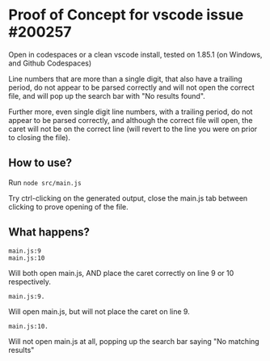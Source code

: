 # Proof of Concept for vscode issue #200257

Open in codespaces or a clean vscode install, tested on 1.85.1 (on Windows, and Github Codespaces)

Line numbers that are more than a single digit, that also have a trailing period, do not appear to be parsed correctly and will not open the correct file, and will pop up the search bar with "No results found".

Further more, even single digit line numbers, with a trailing period, do not appear to be parsed correctly, and although the correct file will open, the caret will not be on the correct line (will revert to the line you were on prior to closing the file).

## How to use?

Run `node src/main.js`

Try ctrl-clicking on the generated output, close the main.js tab between clicking to prove opening of the file.

## What happens?

```
main.js:9
main.js:10
```
Will both open main.js, AND place the caret correctly on line 9 or 10 respectively.

```
main.js:9.
```
Will open main.js, but will not place the caret on line 9.

```
main.js:10.
```
Will not open main.js at all, popping up the search bar saying "No matching results"